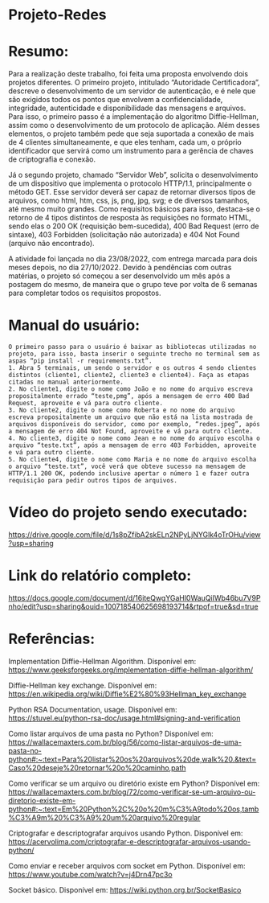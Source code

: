 # Projeto-Redes

# Resumo:
Para a realização deste trabalho, foi feita uma proposta envolvendo dois projetos diferentes. O primeiro projeto, intitulado “Autoridade Certificadora”, descreve o desenvolvimento de um servidor de autenticação, e é nele que são exigidos todos os pontos que envolvem a confidencialidade, integridade, autenticidade e disponibilidade das mensagens e arquivos. Para isso, o primeiro passo é a implementação do algoritmo Diffie-Hellman, assim como o desenvolvimento de um protocolo de aplicação. Além desses elementos, o projeto também pede que seja suportada a conexão de mais de 4 clientes simultaneamente, e que eles tenham, cada um, o próprio identificador que servirá como um instrumento para a gerência de chaves de criptografia e conexão. 

Já o segundo projeto, chamado “Servidor Web”, solicita o desenvolvimento de um dispositivo que implementa o protocolo HTTP/1.1, principalmente o método GET. Esse servidor deverá ser capaz de retornar diversos tipos de arquivos, como html, htm, css, js, png, jpg, svg; e de diversos tamanhos, até mesmo muito grandes. Como requisitos básicos para isso, destaca-se o retorno de 4 tipos distintos de resposta às requisições no formato HTML, sendo elas o 200 OK (requisição bem-sucedida), 400 Bad Request (erro de sintaxe), 403 Forbidden (solicitação não autorizada) e 404 Not Found (arquivo não encontrado).

A atividade foi lançada no dia 23/08/2022, com entrega marcada para dois meses depois, no dia 27/10/2022. Devido à pendências com outras matérias, o projeto só começou a ser desenvolvido um mês após a postagem do mesmo, de maneira que o grupo teve por volta de 6 semanas para completar todos os requisitos propostos. 

# Manual do usuário:
	O primeiro passo para o usuário é baixar as bibliotecas utilizadas no projeto, para isso, basta inserir o seguinte trecho no terminal sem as aspas “pip install -r requirements.txt”. 
	1. Abra 5 terminais, um sendo o servidor e os outros 4 sendo clientes distintos (cliente1, cliente2, cliente3 e cliente4). Faça as etapas citadas no manual anteriormente.
	2. No cliente1, digite o nome como João e no nome do arquivo escreva propositalmente errado “teste,pmg”, após a mensagem de erro 400 Bad Request, aproveite e vá para outro cliente.
	3. No cliente2, digite o nome como Roberta e no nome do arquivo escreva propositalmente um arquivo que não está na lista mostrada de arquivos disponíveis do servidor, como por exemplo, “redes.jpeg”, após a mensagem de erro 404 Not Found, aproveite e vá para outro cliente.
	4. No cliente3, digite o nome como Jean e no nome do arquivo escolha o arquivo “teste.txt”, após a mensagem de erro 403 Forbidden, aproveite e vá para outro cliente.
	5. No cliente4, digite o nome como Maria e no nome do arquivo escolha o arquivo “teste.txt”, você verá que obteve sucesso na mensagem de HTTP/1.1 200 OK, podendo inclusive apertar o número 1 e fazer outra requisição para pedir outros tipos de arquivos.

# Vídeo do projeto sendo executado:
https://drive.google.com/file/d/1s8pZfibA2skELn2NPyLjNYGlk4oTrOHu/view?usp=sharing

# Link do relatório completo:
https://docs.google.com/document/d/16iteQwgYGaHl0WauQiIWb46bu7V9Pnho/edit?usp=sharing&ouid=100718540625698193714&rtpof=true&sd=true

# Referências:

Implementation Diffie-Hellman Algorithm. Disponível em: https://www.geeksforgeeks.org/implementation-diffie-hellman-algorithm/

Diffie-Hellman key exchange. Disponível em: https://en.wikipedia.org/wiki/Diffie%E2%80%93Hellman_key_exchange

Python RSA Documentation, usage. Disponível em: https://stuvel.eu/python-rsa-doc/usage.html#signing-and-verification

Como listar arquivos de uma pasta no Python? Disponível em: https://wallacemaxters.com.br/blog/56/como-listar-arquivos-de-uma-pasta-no-python#:~:text=Para%20listar%20os%20arquivos%20de,walk%20.&text=Caso%20deseje%20retornar%20o%20caminho,path

Como verificar se um arquivo ou diretório existe em Python? Disponível em: https://wallacemaxters.com.br/blog/72/como-verificar-se-um-arquivo-ou-diretorio-existe-em-python#:~:text=Em%20Python%2C%20o%20m%C3%A9todo%20os,tamb%C3%A9m%20%C3%A9%20um%20arquivo%20regular

Criptografar e descriptografar arquivos usando Python. Disponível em: https://acervolima.com/criptografar-e-descriptografar-arquivos-usando-python/

Como enviar e receber arquivos com socket em Python. Disponível em: https://www.youtube.com/watch?v=j4Drn47pc3o

Socket básico. Disponível em: https://wiki.python.org.br/SocketBasico
